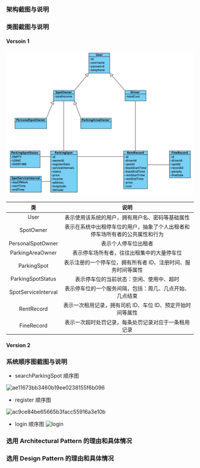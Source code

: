 ### 架构截图与说明



### 类图截图与说明

#### Versoin 1

![](img/class_diagram_v1.png)

|         类          |                             说明                             |
| :-----------------: | :----------------------------------------------------------: |
|        User         |       表示使用该系统的用户，拥有用户名、密码等基础属性       |
|      SpotOwner      | 表示在系统中出租停车位的用户，抽象了个人出租者和停车场所有者的公共属性和行为 |
|  PersonalSpotOwner  |                     表示个人停车位出租者                     |
|  ParkingAreaOwner   |          表示停车场所有者，往往出租集中的大量停车位          |
|     ParkingSpot     | 表示注册的一个停车位，拥有所有者 ID、注册时间、服务时间等属性 |
|  ParkingSpotStatus  |           表示停车位的当前状态：空闲、使用中、超时           |
| SpotServiceInterval |   表示停车位的一个服务间隔，包括：周几、几点开始、几点结束   |
|     RentRecord      |  表示一次租用记录，拥有司机 ID、车位 ID、预定开始时间等属性  |
|     FineRecord      |     表示一次超时处罚记录，每条处罚记录对应于一条租用记录     |

#### Version 2



### 系统顺序图截图与说明

- searchParkingSpot 顺序图

![ae11673bb3460b19ee0238155f6b096](https://user-images.githubusercontent.com/49605687/142857448-ba12c8cd-63d0-4aa9-b7d0-cf63d56b1d85.png)

- register 顺序图

![ac9ce84be65665b3facc55916a3e10b](https://user-images.githubusercontent.com/49605687/142857487-01735aff-c4d7-48a8-85fb-2131ba0ebed6.png)

- login 顺序图
![login](https://user-images.githubusercontent.com/49606344/143392430-75fedf26-6d71-4fcf-ae31-9dd21ca0879e.jpg)


### 选用 Architectural Pattern 的理由和具体情况



### 选用 Design Pattern 的理由和具体情况

